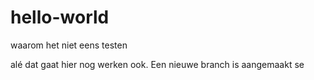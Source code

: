 # hello-world
waarom het niet eens testen

alé dat gaat hier nog werken ook.
Een nieuwe branch is aangemaakt se
